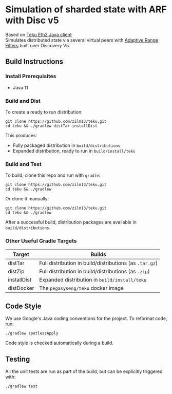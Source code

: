 # Simulation of sharded state with ARF with Disc v5

Based on [Teku Eth2 Java client](https://github.com/PegaSysEng/teku/)  
Simulates distributed state via several virtual peers with [Adaptive Range Filters](http://www.vldb.org/pvldb/vol6/p1714-kossmann.pdf) built over Discovery V5.

## Build Instructions

### Install Prerequisites

* Java 11

### Build and Dist

To create a ready to run distribution:

```shell script
git clone https://github.com/zilm13/teku.git
cd teku && ./gradlew distTar installDist
```

This produces:
- Fully packaged distribution in `build/distributions` 
- Expanded distribution, ready to run in `build/install/teku`

### Build and Test

To build, clone this repo and run with `gradle`:

```shell script
git clone https://github.com/zilm13/teku.git
cd teku && ./gradlew

```

Or clone it manually:

```shell script
git clone https://github.com/zilm13/teku.git
cd teku && ./gradlew
```

After a successful build, distribution packages are available in `build/distributions`.

### Other Useful Gradle Targets

| Target       | Builds                              |
|--------------|--------------------------------------------
| distTar      | Full distribution in build/distributions (as `.tar.gz`)
| distZip      | Full distribution in build/distributions (as `.zip`)
| installDist  | Expanded distribution in `build/install/teku`
| distDocker   | The `pegasyseng/teku` docker image

## Code Style

We use Google's Java coding conventions for the project. To reformat code, run: 

```shell script 
./gradlew spotlessApply
```

Code style is checked automatically during a build.

## Testing

All the unit tests are run as part of the build, but can be explicitly triggered with:

```shell script 
./gradlew test
```
